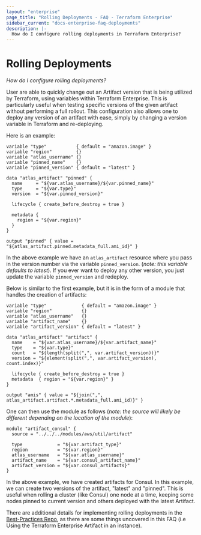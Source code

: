 ```yaml
---
layout: "enterprise"
page_title: "Rolling Deployments - FAQ - Terraform Enterprise"
sidebar_current: "docs-enterprise-faq-deployments"
description: |-
  How do I configure rolling deployments in Terraform Enterprise?
---
```


# Rolling Deployments

*How do I configure rolling deployments?*

User are able to quickly change out an Artifact version that is being utilized
by Terraform, using variables within Terraform Enterprise. This is particularly
useful when testing specific versions of the given artifact without performing a
full rollout. This configuration also allows one to deploy any version of an
artifact with ease, simply by changing a version variable in Terraform and
re-deploying.

Here is an example:

```hcl
variable "type"           { default = "amazon.image" }
variable "region"         {}
variable "atlas_username" {}
variable "pinned_name"    {}
variable "pinned_version" { default = "latest" }

data "atlas_artifact" "pinned" {
  name     = "${var.atlas_username}/${var.pinned_name}"
  type     = "${var.type}"
  version  = "${var.pinned_version}"

  lifecycle { create_before_destroy = true }

  metadata {
    region = "${var.region}"
  }
}

output "pinned" { value = "${atlas_artifact.pinned.metadata_full.ami_id}" }
```


In the above example we have an `atlas_artifact` resource where you pass in the
version number via the variable `pinned_version`. (_note: this variable defaults
to latest_). If you ever want to deploy any other version, you just update the
variable `pinned_version` and redeploy.

Below is similar to the first example, but it is in the form of a module that
handles the creation of artifacts:

```hcl
variable "type"             { default = "amazon.image" }
variable "region"           {}
variable "atlas_username"   {}
variable "artifact_name"    {}
variable "artifact_version" { default = "latest" }

data "atlas_artifact" "artifact" {
  name    = "${var.atlas_username}/${var.artifact_name}"
  type    = "${var.type}"
  count   = "${length(split(",", var.artifact_version))}"
  version = "${element(split(",", var.artifact_version), count.index)}"

  lifecycle { create_before_destroy = true }
  metadata  { region = "${var.region}" }
}

output "amis" { value = "${join(",", atlas_artifact.artifact.*.metadata_full.ami_id)}" }
```

One can then use the module as follows (_note: the source will likely be
different depending on the location of the module_):

```hcl
module "artifact_consul" {
  source = "../../../modules/aws/util/artifact"

  type             = "${var.artifact_type}"
  region           = "${var.region}"
  atlas_username   = "${var.atlas_username}"
  artifact_name    = "${var.consul_artifact_name}"
  artifact_version = "${var.consul_artifacts}"
}
```


In the above example, we have created artifacts for Consul. In this example, we
can create two versions of the artifact, "latest" and "pinned". This is useful
when rolling a cluster (like Consul) one node at a time, keeping some nodes
pinned to current version and others deployed with the latest Artifact.

There are additional details for implementing rolling deployments in the [Best-Practices Repo](https://github.com/hashicorp/best-practices/blob/master/terraform/providers/aws/us_east_1_prod/us_east_1_prod.tf#L105-L123), as there are some things uncovered in this FAQ (i.e Using the Terraform Enterprise Artifact in an instance).

